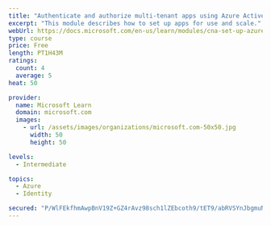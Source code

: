 ```yaml
---
title: "Authenticate and authorize multi-tenant apps using Azure Active Directory (Azure AD)"
excerpt: "This module describes how to set up apps for use and scale."
webUrl: https://docs.microsoft.com/en-us/learn/modules/cna-set-up-azure-ad-use-scale/
type: course
price: Free
length: PT1H43M
ratings:
  count: 4
  average: 5
heat: 50

provider:
  name: Microsoft Learn
  domain: microsoft.com
  images:
    - url: /assets/images/organizations/microsoft.com-50x50.jpg
      width: 50
      height: 50

levels:
  - Intermediate

topics:
  - Azure
  - Identity

secured: "P/WlFEkfhmAwpBnV19Z+GZ4rAvz98sch1lZEbcoth9/tET9/abRVSYnJbgmuNPfkSKuUzgg9BzW6UJ/67mpFF5v+pGArTsVTw1mJieYoTgN5jvCmIDVy9ApmNG9MeHu2xxkVvSH8G95aHy5fEftxtqWHeMK1nxnbDJoptTuitA6B6DURGLoDkYCRi6fXA6Jyp60S2+AtrU3Q/BBh7OtAoNASZEljyfVCN9Ou2Lo1HgfVi3YsP537m0e5oNYNex7X37G7PzBkveP8JyJnefhpEbfu8SNqs4iF7VCJpf0RZMiTkCxQ4dmxvUM+b/iCAKhw3LU5O9RG3aHsfp8ZLdBLD877y4pRH6JXZ4FD1HePar8q+CgKi74GCFMUMbyw+PKlGgHaHii5XkjmKFFQGEuhDxz6ZsqZ9uqyOCdoJY5YVT4=;an6ct/r1tFCxBF9HAFGrPA=="
---
```


